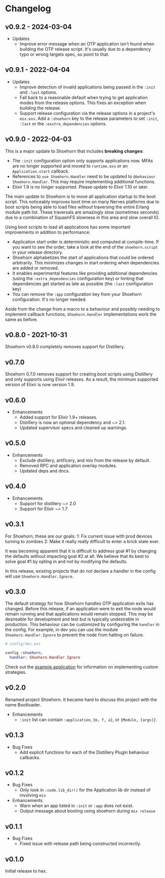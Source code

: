 # Changelog

## v0.9.2 - 2024-03-04

* Updates
  * Improve error message when an OTP application isn't found when building the
    OTP release script. It's usually due to a dependency typo or wrong targets
    spec, so point to that.

## v0.9.1 - 2022-04-04

* Updates
  * Improve detection of invalid applications being passed in the `:init` and
    `:last` options.
  * Fall back to a reasonable default when trying to get application modes from
    the release options. This fixes an exception when building the release.
  * Support release configuration via the release options in a project's
    `mix.exs`. Add a `:shoehorn` key to the release parameters to set `:init`,
    `:last` or the `:exxtra_dependencies` options.

## v0.9.0 - 2022-04-03

This is a major update to Shoehorn that includes **breaking changes**:

* The `:init` configuration option only supports applications now. MFAs are no
  longer supported and moved to `runtime.exs` or an `Application.start`
  callback.
* References to `use Shoehorn.Handler` need to be updated to `@behaviour
  Shoehorn.Handler`. This may require implementing additional functions.
* Elixir 1.9 is no longer supported. Please update to Elixir 1.10 or later.

The main update to Shoehorn is to move all application startup to the boot
script. This noticeably improves boot time on many Nerves platforms due to boot
scripts being able to load files without traversing the entire Erlang module
path list. These traversals are amazingly slow (sometimes seconds) due to a
combination of SquashFS slowness in this area and slow overall IO.

Using boot scripts to load all applications has some important improvements in
addition to performance:

* Application start order is deterministic and computed at compile-time. If you
  want to see the order, take a look at the end of the `shoehorn.script` in your
  release directory.
* Shoehorn alphabetizes the start of applications that could be ordered
  arbitrarily. This minimizes changes in start ordering when dependencies are
  added or removed.
* It enables experimental features like providing additional dependencies (using
  the `:extra_dependencies` configuration key) or hinting that dependencies get
  started as late as possible (the `:last` configuration key)
* You can remove the `:app` configuration key from your Shoehorn configuration.
  It's no longer needed.

Aside from the change from a macro to a behaviour and possibly needing to
implement callback functions, `Shoehorn.Handler` implementations work the same
as before.

## v0.8.0 - 2021-10-31

Shoehorn v0.8.0 completely removes support for Distillery.

## v0.7.0

Shoehorn 0.7.0 removes support for creating boot scripts using Distillery and
only supports using Elixir releases. As a result, the minimum supported version
of Elixir is now version 1.9.

## v0.6.0

* Enhancements
  * Added support for Elixir 1.9+ releases.
  * Distillery is now an optional dependency and ~> 2.1.
  * Updated supervisor specs and cleaned up warnings.

## v0.5.0

* Enhancements
  * Exclude distillery, artificery, and mix from the release by default.
  * Removed RPC and application overlay modules.
  * Updated deps and docs.

## v0.4.0

* Enhancements
  * Support for distillery ~> 2.0
  * Support for Elixir ~> 1.7

## v0.3.1

For Shoehorn, these are our goals:
1: Fix current issue with prod devices turning to zombies
2: Make it really really difficult to enter a brick state ever.

It was becoming apparent that it is difficult to address goal #1 by changing the defaults without impacting goal #2 at all. We believe that its best to solve goal #1  by opting in and not by modifying the defaults.

In this release, existing projects that do not declare a handler in the
config will use `Shoehorn.Handler.Ignore`.

## v0.3.0

The default strategy for how Shoehorn handles OTP application exits has changed.
Before this release, if an application were to exit the node would remain running
and that applications would remain stopped. This may be desireable for development
and test but is typically undesirable in production. This behaviour can be
customized by configuring the `handler` in the config. For example, in dev you can
use the module `Shoehorn.Handler.Ignore` to prevent the node from halting on failure.

  ```elixir
  # config/dev.exs

  config :shoehorn,
    handler: Shoehorn.Handler.Ignore
  ```

Check out the [example application](https://github.com/nerves-project/shoehorn/tree/main/example) for information on implementing custom strategies.

## v0.2.0

  Renamed project Shoehorn.
  It became hard to discuss this project with the name Bootloader.

  * Enhancements
    * `:init` list can contain `:application`, `{m, f, a}`, or `{Module, [args]}`.

## v0.1.3

  * Bug Fixes
    * Add explicit functions for each of the Distillery Plugin behaviour callbacks.

## v0.1.2

  * Bug Fixes
    * Only look in `:code.lib_dir()` for the Application lib dir instead of involving `mix`
  * Enhancements
    * Warn when an app listed in `:init` or `:app` does not exist.
    * Output message about booting using shoehorn during `mix release`

## v0.1.1

  * Bug Fixes
    * Fixed issue with release path being constructed incorrectly.

## v0.1.0

  Initial release to hex.
